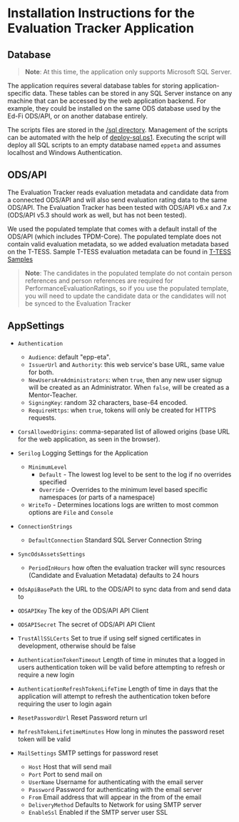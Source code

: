 # Installation Instructions for the Evaluation Tracker Application

## Database

> **Note**: At this time, the application only supports Microsoft SQL Server.

The application requires several database tables for storing
application-specific data. These tables can be stored in any SQL Server instance
on any machine that can be accessed by the web application backend. For example,
they could be installed on the same ODS database used by the Ed-Fi ODS/API, or
on another database entirely.

The scripts files are stored in the [/sql directory](../sql). Management of the
scripts can be automated with the help of [deploy-sql.ps1](../eng/deploy-sql.ps1). Executing the script will deploy all SQL scripts to an empty database named `eppeta` and assumes localhost and Windows Authentication.

## ODS/API 
The Evaluation Tracker reads evaluation metadata and candidate data from a connected ODS/API and will also send evaluation rating data to the same ODS/API. The Evaluation Tracker has been tested with ODS/API v6.x and 7.x (ODS/API v5.3 should work as well, but has not been tested).

We used the populated template that comes with a default install of the ODS/API (which includes TPDM-Core). The populated template does not contain valid evaluation metadata, so we added evaluation metadata based on the T-TESS. Sample T-TESS evaluation metadata can be found in [T-TESS Samples](./SampleEvaluationData/readme.md)

> **Note**: The candidates in the populated template do not contain person references and person references are required for PerformanceEvaluationRatings, so if you use the populated template, you will need to update the candidate data or the candidates will not be synced to the Evaluation Tracker

## AppSettings

* `Authentication`
  * `Audience`: default "epp-eta".
  * `IssuerUrl` and `Authority`: this web service's base URL, same value for both.
  * `NewUsersAreAdministrators`: when `true`, then any new user signup will be
    created as an Administrator. When `false`, will be created as a
    Mentor-Teacher.
  * `SigningKey`: random 32 characters, base-64 encoded.
  * `RequireHttps`: when `true`, tokens will only be created for HTTPS requests.
* `CorsAllowedOrigins`: comma-separated list of allowed origins (base URL for
  the web application, as seen in the browser).

* `Serilog` Logging Settings for the Application
  * `MinimumLevel` 
    * `Default` - The lowest log level to be sent to the log if no overrides specified
    * `Override` - Overrides to the minimum level based specific namespaces (or parts of a namespace)
  * `WriteTo` - Determines locations logs are written to most common options are `File` and `Console`
  
* `ConnectionStrings`
  * `DefaultConnection` Standard SQL Server Connection String
* `SyncOdsAssetsSettings`
  * `PeriodInHours` how often the evaluation tracker will sync resources (Candidate and Evaluation Metadata) defaults to 24 hours
* `OdsApiBasePath` the URL to the ODS/API to sync data from and send data to
* `ODSAPIKey` The key of the ODS/API API Client
* `ODSAPISecret` The secret of ODS/API API Client
* `TrustAllSSLCerts` Set to true if using self signed certificates in development, otherwise should be false
* `AuthenticationTokenTimeout` Length of time in minutes that a logged in users authentication token will be valid before attempting to refresh or require a new login
* `AuthenticationRefreshTokenLifeTime` Length of time in days that the application will attempt to refresh the authentication token before requiring the user to login again
* `ResetPasswordUrl` Reset Password return url
* `RefreshTokenLifetimeMinutes` How long in minutes the password reset token will be valid
* `MailSettings` SMTP settings for password reset
  * `Host` Host that will send mail
  * `Port` Port to send mail on
  * `UserName` Username for authenticating with the email server
  * `Password` Password for authenticating with the email server
  * `From` Email address that will appear in the from of the email
  * `DeliveryMethod` Defaults to Network for using SMTP server
  * `EnableSsl` Enabled if the SMTP server user SSL

